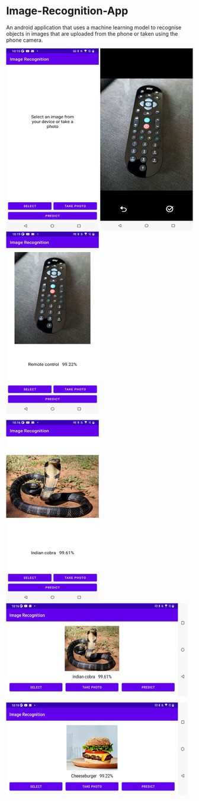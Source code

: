 # Image-Recognition-App

An android application that uses a machine learning model to recognise objects in images that are uploaded from the phone or taken using the phone camera. 

<img src="https://github.com/reenalad/Image-Recognition-App/blob/master/main_20220413.jpg?raw=true" width="250" height="490"> <img src="https://github.com/reenalad/Image-Recognition-App/blob/master/remotecam_20220413.jpg?raw=true" width="250" height="490"> <img src="https://github.com/reenalad/Image-Recognition-App/blob/master/remote_20220413.jpg?raw=true" width="250" height="490"> 

<img src="https://github.com/reenalad/Image-Recognition-App/blob/master/cobra1_20220413.jpg?raw=true" width="250" height="490"> <img src="https://github.com/reenalad/Image-Recognition-App/blob/master/cobra_20220413.jpg?raw=true" width="490" height="250">

<img src="https://github.com/reenalad/Image-Recognition-App/blob/master/burger_20220413.jpg?raw=true" width="490" height="250"> 
